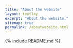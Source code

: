 ```yaml
---
title: "About the website"
layout: textlay
excerpt: "About the website."
sitemap: true
permalink: /aboutwebsite.html
---
```


{% include README.md %}
